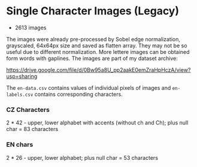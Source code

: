 # Single Character Images (Legacy)
- 2613 images

The images were already pre-processed by Sobel edge normalization, grayscaled, 64x64px size and saved as flatten array. They may not be so useful due to different normalization. More lettere images can be obtained form words with gaplines. The images are part of my dataset archive:

<https://drive.google.com/file/d/0Bw95a8U_pp2aakE0emZraHpHczA/view?usp=sharing>

The `en-data.csv` contains values of individual pixels of images and `en-labels.csv` contains corresponding characters.

### CZ Characters
2 * 42 - upper, lower alphabet with accents (without ch and Ch); plus null char
    = 83 characters
### EN chars
2 * 26 - upper, lower alphabet; plus null char
    = 53 characters
